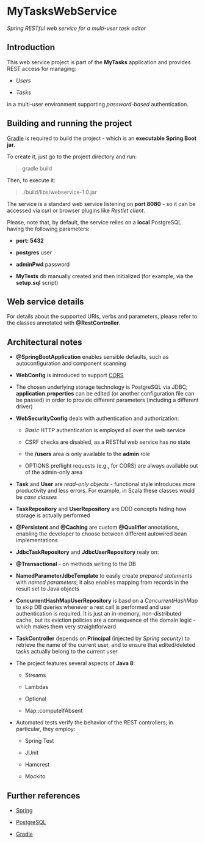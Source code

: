 # MyTasksWebService

*Spring RESTful web service for a multi-user task editor*


## Introduction

This web service project is part of the **MyTasks** application and provides REST access for managing:

* *Users*

* *Tasks*

in a multi-user environment supporting *password-based* authentication.


## Building and running the project

[Gradle](https://gradle.org/) is required to build the project - which is an **executable Spring Boot jar**.

To create it, just go to the project directory and run:

> gradle build

Then, to execute it:

> ./build/libs/webservice-1.0.jar

The service is a standard web service listening on **port 8080** - so it can be accessed via *curl* or browser plugins like *Restlet client*.

Please, note that, by default, the service relies on a **local** PostgreSQL having the following parameters:

* **port: 5432**

* **postgres** user

* **adminPwd** password

* **MyTests** db manually created and then initialized (for example, via the **setup.sql** script)


## Web service details

For details about the supported URIs, verbs and parameters, please refer to the classes annotated with **@RestController**.



## Architectural notes

* **@SpringBootApplication** enables sensible defaults, such as autoconfiguration and component scanning

* **WebConfig** is introduced to support [CORS](https://en.wikipedia.org/wiki/Cross-origin_resource_sharing)

* The chosen underlying storage technology is PostgreSQL via JDBC; **application.properties** can be edited (or another configuration file can be passed) in order to provide different parameters (including a different driver)

* **WebSecurityConfig** deals with authentication and authorization:

    * *Basic* HTTP authentication is employed all over the web service

    * CSRF checks are disabled, as a RESTful web service has no state

    * the **/users** area is only available to the **admin** role

    * OPTIONS preflight requests (e.g., for CORS) are always available out of the admin-only area

* **Task** and **User** are *read-only objects* - functional style introduces more productivity and less errors. For example, in Scala these classes would be *case classes*

* **TaskRepository** and **UserRepository** are DDD concepts hiding how storage is actually performed

* **@Persistent** and **@Caching** are custom **@Qualifier** annotations, enabling the developer to choose between different autowired bean implementations

* **JdbcTaskRepository** and **JdbcUserRepository** realy on:

 * **@Transactional** - on methods writing to the DB

 * **NamedParameterJdbcTemplate** to easily create *prepared statements* with *named parameters*; it also enables mapping from records in the result set to Java objects

 * **ConcurrentHashMapUserRepository** is basd on a *ConcurrentHashMap* to skip DB queries whenever a rest call is performed and user authentication is required. It is just an in-memory, non-distributed cache, but its eviction policies are a consequence of the domain logic - which makes them very straightforward

 * **TaskController** depends on **Principal** (injected by *Spring security*) to retrieve the name of the current user, and to ensure that edited/deleted tasks actually belong to the current user


 * The project features several aspects of **Java 8**:

     * Streams

     * Lambdas

     * Optional

     * Map::computeIfAbsent

* Automated tests verify the behavior of the REST controllers; in particular, they employ:

    * Spring Test

    * JUnit

    * Hamcrest

    * Mockito


## Further references

* [Spring](https://spring.io/)

* [PostgreSQL](https://www.postgresql.org/)

* [Gradle](https://gradle.org/)
